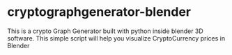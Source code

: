 # cryptographgenerator-blender
This is a crypto Graph Generator built with python inside blender 3D software.
This simple script will help you visualize CryptoCurrency prices in Blender

